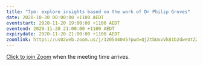 ```yaml
---
title: "7pm: explore insights based on the work of Dr Philip Groves"
date: 2020-10-30 00:00:00 +1100 AEDT
eventstart: 2020-11-20 19:00:00 +1100 AEDT
eventend: 2020-11-20 21:00:00 +1100 AEDT
expirydate: 2020-11-20 21:00:00 +1100 AEDT
zoomlink: https://us02web.zoom.us/j/320544045?pwd=QjZtbUxvVk81b2dweUtZZTE3ZE9IZz09
---
```


[Click to join Zoom](https://us02web.zoom.us/j/320544045?pwd=QjZtbUxvVk81b2dweUtZZTE3ZE9IZz09) when the meeting time arrives.